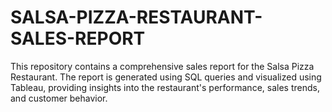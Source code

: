 # SALSA-PIZZA-RESTAURANT-SALES-REPORT
This repository contains a comprehensive sales report for the Salsa Pizza Restaurant. The report is generated using SQL queries and visualized using Tableau, providing insights into the restaurant's performance, sales trends, and customer behavior.
